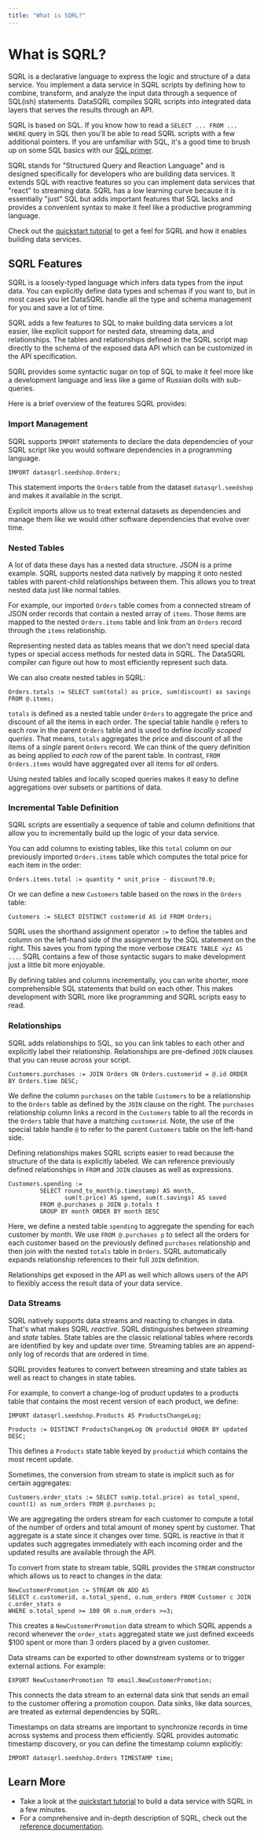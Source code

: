 ```yaml
---
title: "What is SQRL?"
---
```


# What is SQRL?

SQRL is a declarative language to express the logic and structure of a data service. You implement a data service in SQRL scripts by defining how to combine, transform, and analyze the input data through a sequence of SQL(ish) statements. DataSQRL compiles SQRL scripts into integrated data layers that serves the results through an API.

SQRL is based on SQL. If you know how to read a `SELECT ... FROM ... WHERE` query in SQL then you'll be able to read SQRL scripts with a few additional pointers. If you are unfamiliar with SQL, it's a good time to brush up on some SQL basics with our [SQL primer](/docs/reference/sqrl/sql-primer).

SQRL stands for "Structured Query and Reaction Language" and is designed specifically for developers who are building data services. It extends SQL with reactive features so you can implement data services that "react" to streaming data. SQRL has a low learning curve because it is essentially "just" SQL but adds important features that SQL lacks and provides a convenient syntax to make it feel like a productive programming language.

Check out the [quickstart tutorial](../../quickstart) to get a feel for SQRL and how it enables building data services.


## SQRL Features

SQRL is a loosely-typed language which infers data types from the input data. You can explicitly define data types and schemas if you want to, but in most cases you let DataSQRL handle all the type and schema management for you and save a lot of time.

SQRL adds a few features to SQL to make building data services a lot easier, like explicit support for nested data, streaming data, and relationships. The tables and relationships defined in the SQRL script map directly to the schema of the exposed data API which can be customized in the API specification. 

SQRL provides some syntactic sugar on top of SQL to make it feel more like a development language and less like a game of Russian dolls with sub-queries.

Here is a brief overview of the features SQRL provides:

### Import Management

SQRL supports `IMPORT` statements to declare the data dependencies of your SQRL script like you would software dependencies in a programming language.

```sqrl
IMPORT datasqrl.seedshop.Orders;
```
This statement imports the `Orders` table from the dataset `datasqrl.seedshop` and makes it available in the script.

Explicit imports allow us to treat external datasets as dependencies and manage them like we would other software dependencies that evolve over time.

### Nested Tables

A lot of data these days has a nested data structure. JSON is a prime example. SQRL supports nested data natively by mapping it onto nested tables with parent-child relationships between them. This allows you to treat nested data just like normal tables.

For example, our imported `Orders` table comes from a connected stream of JSON order records that contain a nested array of `items`. Those items are mapped to the nested `Orders.items` table and link from an `Orders` record through the `items` relationship.

Representing nested data as tables means that we don't need special data types or special access methods for nested data in SQRL. The DataSQRL compiler can figure out how to most efficiently represent such data.

We can also create nested tables in SQRL:
```sqrl
Orders.totals := SELECT sum(total) as price, sum(discount) as savings FROM @.items;
```
`totals` is defined as a nested table under `Orders` to aggregate the price and discount of all the items in each order. The special table handle `@` refers to each row in the parent `Orders` table and is used to define *locally scoped queries*. That means, `totals` aggregates the price and discount of all the items of a *single* parent `Orders` record. We can think of the query definition as being applied to *each row* of the parent table. In contrast, `FROM Orders.items` would have aggregated over all items for *all* orders.

Using nested tables and locally scoped queries makes it easy to define aggregations over subsets or partitions of data.

### Incremental Table Definition

SQRL scripts are essentially a sequence of table and column definitions that allow you to incrementally build up the logic of your data service.

You can add columns to existing tables, like this `total` column on our previously imported `Orders.items` table which computes the total price for each item in the order:

```sqrl
Orders.items.total := quantity * unit_price - discount?0.0;
```

Or we can define a new `Customers` table based on the rows in the `Orders` table:

```sqrl
Customers := SELECT DISTINCT customerid AS id FROM Orders;
```

SQRL uses the shorthand assignment operator `:=` to define the tables and column on the left-hand side of the assignment by the SQL statement on the right. This saves you from typing the more verbose `CREATE TABLE xyz AS ...`. SQRL contains a few of those syntactic sugars to make development just a little bit more enjoyable. 

By defining tables and columns incrementally, you can write shorter, more comprehensible SQL statements that build on each other. This makes development with SQRL more like programming and SQRL scripts easy to read.

### Relationships

SQRL adds relationships to SQL, so you can link tables to each other and explicitly label their relationship.
Relationships are pre-defined `JOIN` clauses that you can reuse across your script.

```sqrl
Customers.purchases := JOIN Orders ON Orders.customerid = @.id ORDER BY Orders.time DESC;
```

We define the column `purchases` on the table `Customers` to be a relationship to the `Orders` table as defined by the `JOIN` clause on the right. The `purchases` relationship column links a record in the `Customers` table to all the records in the `Orders` table that have a matching `customerid`. Note, the use of the special table handle `@` to refer to the parent `Customers` table on the left-hand side.

Defining relationships makes SQRL scripts easier to read because the structure of the data is explicitly labeled. We can reference previously defined relationships in `FROM` and `JOIN` clauses as well as expressions.

```sqrl
Customers.spending :=
         SELECT round_to_month(p.timestamp) AS month,
                sum(t.price) AS spend, sum(t.savings) AS saved
         FROM @.purchases p JOIN p.totals t
         GROUP BY month ORDER BY month DESC
```

Here, we define a nested table `spending` to aggregate the spending for each customer by month. We use `FROM @.purchases p` to select all the orders for each customer based on the previously defined `purchases` relationship and then join with the nested `totals` table in `Orders`. SQRL automatically expands relationship references to their full `JOIN` definition.

Relationships get exposed in the API as well which allows users of the API to flexibly access the result data of your data service.

### Data Streams

SQRL natively supports data streams and reacting to changes in data. That's what makes SQRL *reactive*. SQRL distinguishes between *streaming* and *state* tables. State tables are the classic relational tables where records are identified by key and update over time. Streaming tables are an append-only log of records that are ordered in time.

SQRL provides features to convert between streaming and state tables as well as react to changes in state tables.

For example, to convert a change-log of product updates to a products table that contains the most recent version of each product, we define:
```sqrl
IMPORT datasqrl.seedshop.Products AS ProductsChangeLog;

Products := DISTINCT ProductsChangeLog ON productid ORDER BY updated DESC;
```

This defines a `Products` state table keyed by `productid` which contains the most recent update.

Sometimes, the conversion from stream to state is implicit such as for certain aggregates:
```sqrl
Customers.order_stats := SELECT sum(p.total.price) as total_spend, count(1) as num_orders FROM @.purchases p;
```
We are aggregating the orders stream for each customer to compute a total of the number of orders and total amount of money spent by customer. That aggregate is a state since it changes over time. SQRL is reactive in that it updates such aggregates immediately with each incoming order and the updated results are available through the API.

To convert from state to stream table, SQRL provides the `STREAM` constructor which allows us to react to changes in the data:

```sqrl
NewCustomerPromotion := STREAM ON ADD AS
SELECT c.customerid, o.total_spend, o.num_orders FROM Customer c JOIN c.order_stats o
WHERE o.total_spend >= 100 OR o.num_orders >=3;
```

This creates a `NewCustomerPromotion` data stream to which SQRL appends a record whenever the `order_stats` aggregated state we just defined exceeds $100 spent or more than 3 orders placed by a given customer. 

Data streams can be exported to other downstream systems or to trigger external actions. For example:
```sqrl
EXPORT NewCustomerPromotion TO email.NewCustomerPromotion;
```
This connects the data stream to an external data sink that sends an email to the customer offering a promotion coupon. Data sinks, like data sources, are treated as external dependencies by SQRL.

Timestamps on data streams are important to synchronize records in time across systems and process them efficiently. SQRL provides automatic timestamp discovery, or you can define the timestamp column explicitly:
```sqrl
IMPORT datasqrl.seedshop.Orders TIMESTAMP time;
```

## Learn More

* Take a look at the [quickstart tutorial](../../quickstart) to build a data service with SQRL in a few minutes.
* For a comprehensive and in-depth description of SQRL, check out the [reference documentation](/docs/reference/sqrl/overview).


<!--
## Why SQRL?

Do we really need another language to build data services? We asked ourselves that question a lot. That's why we designed SQRL to be an upgrade to SQL rather than a new language. 

We think SQL is great. It is expressive and concise. It focuses on *what* you need to do with the data and doesn't slow you down with the *how* it should get done. And if you are working with data, you likely know SQL already or will have to learn it eventually.

But for software development, SQL is just a bit awkward. It was designed for expressing one-off queries, doesn't have a lot of constructs to build incrementally, and complex queries often end up looking pretty harrowing. Plus, it's a bit outdated and doesn't support popular concepts like relationships.

SQRL fixes that. It takes the good of SQL and adds some features that are missing or useful for developers implementing data services. But the extensions that SQRL adds are fully backwards compatible. In fact, you can take an SQRL script and compile it into vanilla SQL. That's essentially what the DataSQRL compiler does (plus some extra optimization). The result won't look pretty but it goes to show that there is nothing "magical" about SQRL. It's a developer-focused upgrade to SQL.

-->
